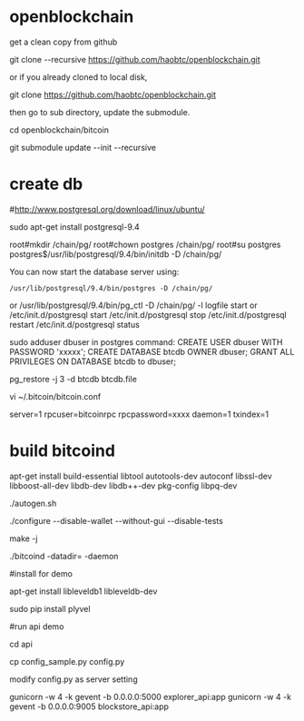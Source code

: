 # openblockchain

get a clean copy from github

git clone --recursive https://github.com/haobtc/openblockchain.git

or if you already cloned to local disk, 

git clone https://github.com/haobtc/openblockchain.git

then go to sub directory, update the submodule.

cd openblockchain/bitcoin

git submodule update --init --recursive

# create db

#http://www.postgresql.org/download/linux/ubuntu/

sudo apt-get install postgresql-9.4

root#mkdir /chain/pg/
root#chown postgres /chain/pg/
root#su postgres
postgres$/usr/lib/postgresql/9.4/bin/initdb -D /chain/pg/

You can now start the database server using:

    /usr/lib/postgresql/9.4/bin/postgres -D /chain/pg/
or
    /usr/lib/postgresql/9.4/bin/pg_ctl -D /chain/pg/ -l logfile start
or 
    /etc/init.d/postgresql start
    /etc/init.d/postgresql stop
    /etc/init.d/postgresql restart
    /etc/init.d/postgresql status

sudo adduser dbuser
in postgres command:
CREATE USER dbuser WITH PASSWORD 'xxxxx';
CREATE DATABASE btcdb OWNER dbuser;
GRANT ALL PRIVILEGES ON DATABASE btcdb to dbuser;

pg_restore -j 3 -d btcdb btcdb.file

vi ~/.bitcoin/bitcoin.conf

server=1
rpcuser=bitcoinrpc
rpcpassword=xxxx
daemon=1
txindex=1


# build bitcoind

apt-get install build-essential libtool autotools-dev autoconf libssl-dev libboost-all-dev libdb-dev libdb++-dev pkg-config libpq-dev 

./autogen.sh

./configure  --disable-wallet --without-gui --disable-tests

make -j

./bitcoind -datadir=<bitcoin data directory> -daemon

#install for demo

apt-get install libleveldb1 libleveldb-dev

sudo pip install plyvel

#run api demo

cd api 

cp config_sample.py config.py 

modify config.py as server setting

gunicorn -w 4 -k gevent -b 0.0.0.0:5000 explorer_api:app
gunicorn -w 4 -k gevent -b 0.0.0.0:9005 blockstore_api:app





